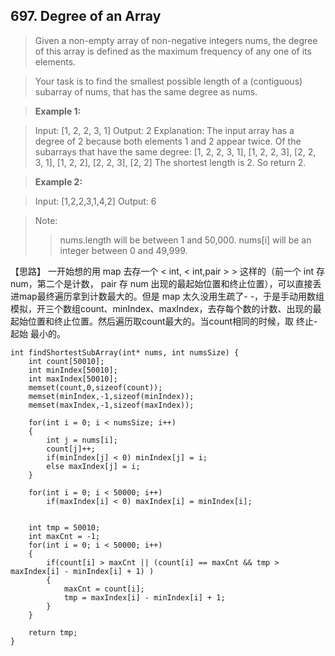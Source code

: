 ## 697. Degree of an Array

>Given a non-empty array of non-negative integers nums, the degree of this array is defined as the maximum frequency of any one of its elements.

>Your task is to find the smallest possible length of a (contiguous) subarray of nums, that has the same degree as nums.

>**Example 1:**

>Input: [1, 2, 2, 3, 1]
>Output: 2
>Explanation: 
>The input array has a degree of 2 because both elements 1 and 2 appear twice.
>Of the subarrays that have the same degree:
>[1, 2, 2, 3, 1], [1, 2, 2, 3], [2, 2, 3, 1], [1, 2, 2], [2, 2, 3], [2, 2]
>The shortest length is 2. So return 2.

>**Example 2:**

>Input: [1,2,2,3,1,4,2]
>Output: 6

>Note:
>   >nums.length will be between 1 and 50,000.
>   >nums[i] will be an integer between 0 and 49,999.

【思路】
一开始想的用 map 去存一个 < int,  < int,pair > > 这样的（前一个 int 存 num，第二个是计数， pair 存 num 出现的最起始位置和终止位置），可以直接丢进map最终遍历拿到计数最大的。但是 map 太久没用生疏了- -，于是手动用数组模拟，开三个数组count、minIndex、maxIndex，去存每个数的计数、出现的最起始位置和终止位置。然后遍历取count最大的。当count相同的时候，取 终止-起始 最小的。

```
int findShortestSubArray(int* nums, int numsSize) {
    int count[50010];
	int minIndex[50010];
    int maxIndex[50010];
    memset(count,0,sizeof(count));
    memset(minIndex,-1,sizeof(minIndex));
    memset(maxIndex,-1,sizeof(maxIndex));
    
    for(int i = 0; i < numsSize; i++)
    {
    	int j = nums[i];
    	count[j]++;
    	if(minIndex[j] < 0) minIndex[j] = i;
    	else maxIndex[j] = i;
	}
	
	for(int i = 0; i < 50000; i++)
    	if(maxIndex[i] < 0) maxIndex[i] = minIndex[i];
	
	
	int tmp = 50010;
	int maxCnt = -1;
	for(int i = 0; i < 50000; i++)
	{
		if(count[i] > maxCnt || (count[i] == maxCnt && tmp > maxIndex[i] - minIndex[i] + 1) )
		{
			maxCnt = count[i];
			tmp = maxIndex[i] - minIndex[i] + 1;
		}
	}
	
	return tmp;
}
```